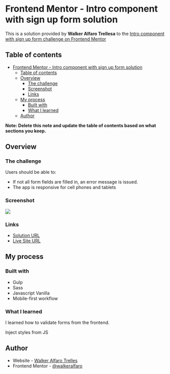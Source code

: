 # Frontend Mentor - Intro component with sign up form solution

This is a solution provided by **Walker Alfaro Trellesa** to the [Intro component with sign up form challenge on Frontend Mentor](https://www.frontendmentor.io/challenges/intro-component-with-signup-form-5cf91bd49edda32581d28fd1)

## Table of contents

- [Frontend Mentor - Intro component with sign up form solution](#frontend-mentor---intro-component-with-sign-up-form-solution)
  - [Table of contents](#table-of-contents)
  - [Overview](#overview)
    - [The challenge](#the-challenge)
    - [Screenshot](#screenshot)
    - [Links](#links)
  - [My process](#my-process)
    - [Built with](#built-with)
    - [What I learned](#what-i-learned)
  - [Author](#author)

**Note: Delete this note and update the table of contents based on what sections you keep.**

## Overview

### The challenge

Users should be able to:

- If not all form fields are filled in, an error message is issued.
- The app is responsive for cell phones and tablets

### Screenshot

![](./screenshot.jpg)

### Links

- [Solution URL](https://github.com/WalkerAlfaro/intro-component-with-signup-form-master)
- [Live Site URL](https://walker-alfaro-form-signup.netlify.app)

## My process

### Built with

- Gulp
- Sass
- Javascript Vanilla
- Mobile-first workflow

### What I learned

I learned how to validate forms from the frontend.

Inject styles from JS

## Author

- Website - [Walker Alfaro Trelles](https://github.com/WalkerAlfaro)
- Frontend Mentor - [@walkeralfaro](https://www.frontendmentor.io/profile/WalkerAlfaro)


